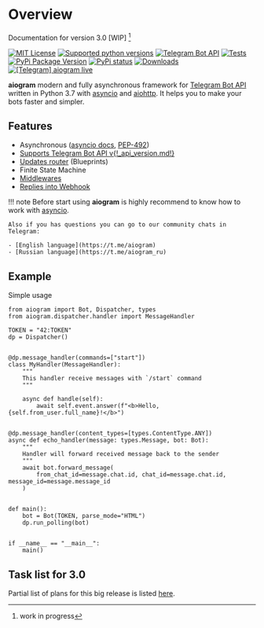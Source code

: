 # Overview

Documentation for version 3.0 [WIP] [^1]

[![MIT License](https://img.shields.io/pypi/l/aiogram.svg)](https://opensource.org/licenses/MIT)
[![Supported python versions](https://img.shields.io/pypi/pyversions/aiogram.svg)](https://pypi.python.org/pypi/aiogram)
[![Telegram Bot API](https://img.shields.io/badge/Telegram%20Bot%20API-{!_api_version.md!}-blue.svg?logo=telegram)](https://core.telegram.org/bots/api)
[![Tests](https://github.com/aiogram/aiogram/workflows/Tests/badge.svg?branch=dev-3.x)](https://github.com/aiogram/aiogram/actions)
[![PyPi Package Version](https://img.shields.io/pypi/v/aiogram.svg)](https://pypi.python.org/pypi/aiogram)
[![PyPi status](https://img.shields.io/pypi/status/aiogram.svg)](https://pypi.python.org/pypi/aiogram)
[![Downloads](https://img.shields.io/pypi/dm/aiogram.svg)](https://pypi.python.org/pypi/aiogram)
[![\[Telegram\] aiogram live](https://img.shields.io/badge/telegram-aiogram-blue.svg)](https://t.me/aiogram_live)

**aiogram** modern and fully asynchronous framework for [Telegram Bot API](https://core.telegram.org/bots/api) written in Python 3.7 with [asyncio](https://docs.python.org/3/library/asyncio.html) and [aiohttp](https://github.com/aio-libs/aiohttp). It helps you to make your bots faster and simpler.


## Features

- Asynchronous ([asyncio docs](https://docs.python.org/3/library/asyncio.html), [PEP-492](https://www.python.org/dev/peps/pep-0492/))
- [Supports Telegram Bot API v{!_api_version.md!}](api/index.md)
- [Updates router](dispatcher/index.md) (Blueprints)
- Finite State Machine
- [Middlewares](dispatcher/middlewares/index.md)
- [Replies into Webhook](https://core.telegram.org/bots/faq#how-can-i-make-requests-in-response-to-updates)


!!! note
    Before start using **aiogram** is highly recommend to know how to work with [asyncio](https://docs.python.org/3/library/asyncio.html).

    Also if you has questions you can go to our community chats in Telegram:

    - [English language](https://t.me/aiogram)
    - [Russian language](https://t.me/aiogram_ru)


## Example

Simple usage
```python3 
from aiogram import Bot, Dispatcher, types
from aiogram.dispatcher.handler import MessageHandler

TOKEN = "42:TOKEN"
dp = Dispatcher()


@dp.message_handler(commands=["start"])
class MyHandler(MessageHandler):
    """
    This handler receive messages with `/start` command
    """

    async def handle(self):
        await self.event.answer(f"<b>Hello, {self.from_user.full_name}!</b>")


@dp.message_handler(content_types=[types.ContentType.ANY])
async def echo_handler(message: types.Message, bot: Bot):
    """
    Handler will forward received message back to the sender
    """
    await bot.forward_message(
        from_chat_id=message.chat.id, chat_id=message.chat.id, message_id=message.message_id
    )


def main():
    bot = Bot(TOKEN, parse_mode="HTML")
    dp.run_polling(bot)


if __name__ == "__main__":
    main()
```

## Task list for 3.0
Partial list of plans for this big release is listed [here](todo.md).

[^1]: work in progress
